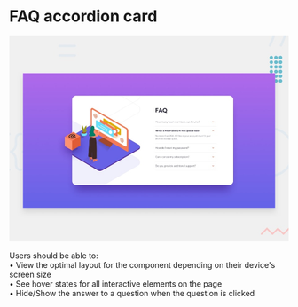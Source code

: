 # FAQ accordion card

![Design preview for the FAQ accordion card coding challenge](./design/desktop-preview.jpg)

Users should be able to:  
• View the optimal layout for the component depending on their device's screen size  
• See hover states for all interactive elements on the page  
• Hide/Show the answer to a question when the question is clicked
